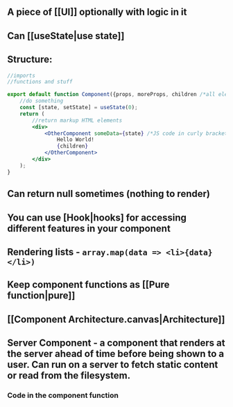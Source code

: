 ## A piece of [[UI]] optionally with logic in it
## Can [[useState|use state]]
## Structure:
```jsx
//imports
//functions and stuff

export default function Component({props, moreProps, children /*all elements placed inside the component as content*/}){
	//do something
	const [state, setState] = useState(0);
	return (
		//return markup HTML elements
		<div>
			<OtherComponent someData={state} /*JS code in curly brackets*/>
				Hello World!
				{children}
			</OtherComponent>
		</div>
	);
}
```
## Can return null sometimes (nothing to render)
## You can use [Hook|hooks] for accessing different features in your component
## Rendering lists - `array.map(data => <li>{data}</li>)`
## Keep component functions as [[Pure function|pure]]
## [[Component Architecture.canvas|Architecture]]

## Server Component - a component that renders at the server ahead of time before being shown to a user. Can run on a server to fetch static content or read from the filesystem.
### Code in the component function 